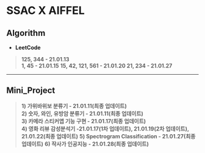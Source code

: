# SSAC X AIFFEL

## Algorithm
- **LeetCode**
> **125, 344 - 21.01.13  
> 1, 45 - 21.01.15**
> **15, 42, 121, 561 - 21.01.20
> 21, 234 - 21.01.27**

***
## Mini_Project
> **1) 가위바위보 분류기 - 21.01.11(최종 업데이트)**  
> **2) 숫자, 와인, 유방암 분류기 - 21.01.11(최종 업데이트)  
> 3) 카메라 스티커앱 기능 구현 - 21.01.17(최종 업데이트)  
> 4) 영화 리뷰 감성분석기 
> -21.01.17(1차 업데이트), 21.01.19(2차 업데이트), 21.01.22(최종 업데이트)**
> **5) Spectrogram Classification - 21.01.27(최종 업데이트)**
> **6) 작사가 인공지능 - 21.01.28(최종 업데이트)**
